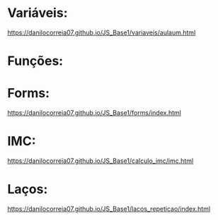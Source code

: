 # Variáveis:
https://danilocorreia07.github.io/JS_Base1/variaveis/aulaum.html

# Funções:



# Forms:
https://danilocorreia07.github.io/JS_Base1/forms/index.html

# IMC:
https://danilocorreia07.github.io/JS_Base1/calculo_imc/imc.html

# Laços:
https://danilocorreia07.github.io/JS_Base1/lacos_repeticao/index.html

